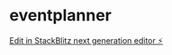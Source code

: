 # eventplanner

[Edit in StackBlitz next generation editor ⚡️](https://stackblitz.com/~/github.com/Maddie2030/eventplanner)